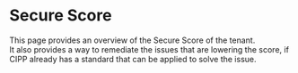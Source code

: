 # Secure Score

This page provides an overview of the Secure Score of the tenant.\
It also provides a way to remediate the issues that are lowering the score, if CIPP already has a standard that can be applied to solve the issue.


